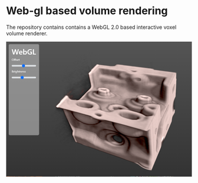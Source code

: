 # Web-gl based volume rendering

The repository contains contains a WebGL 2.0 based interactive voxel volume renderer.

![](Images/volume-screenshot.png)